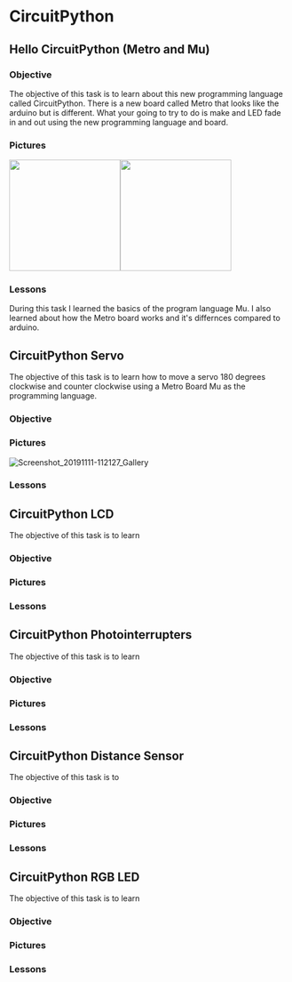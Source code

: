 # CircuitPython
## Hello CircuitPython (Metro and Mu)
### Objective
The objective of this task is to learn about this new programming language called CircuitPython. There is a new board called Metro that looks like the arduino but is different. What your going to try to do is make and LED fade in and out using the new programming language and board.

### Pictures

<img src="media/led_fade_schem.png" width="200px"/><img src="media/led_fade_bb.png" width="200px" />

### Lessons
During this task I learned the basics of the program language Mu. I also learned about how the Metro board works and it's differnces compared to arduino. 


## CircuitPython Servo
The objective of this task is to learn how to move a servo 180 degrees clockwise and counter clockwise using a Metro Board Mu as the programming language.
### Objective

### Pictures
![Screenshot_20191111-112127_Gallery](https://user-images.githubusercontent.com/54993981/68603385-27e20f80-0476-11ea-8c2f-42eaed8fefdf.jpg)


### Lessons

## CircuitPython LCD
The objective of this task is to learn 
### Objective

### Pictures

### Lessons

## CircuitPython Photointerrupters
The objective of this task is to learn 
### Objective

### Pictures

### Lessons

## CircuitPython Distance Sensor
The objective of this task is to 
### Objective

### Pictures

### Lessons

## CircuitPython RGB LED
The objective of this task is to learn 
### Objective

### Pictures

### Lessons
